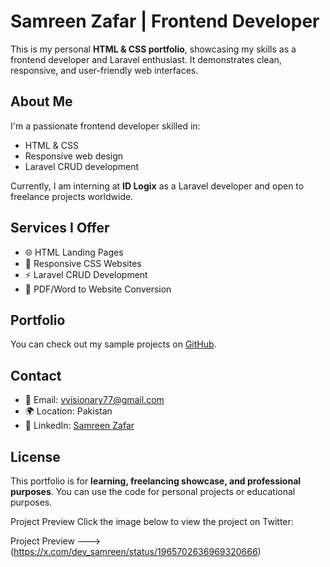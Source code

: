 # Samreen Zafar | Frontend Developer

This is my personal **HTML & CSS portfolio**, showcasing my skills as a frontend developer and Laravel enthusiast. It demonstrates clean, responsive, and user-friendly web interfaces.  

## About Me
I'm a passionate frontend developer skilled in:  
- HTML & CSS  
- Responsive web design  
- Laravel CRUD development  

Currently, I am interning at **ID Logix** as a Laravel developer and open to freelance projects worldwide.

## Services I Offer
- 🌐 HTML Landing Pages  
- 🎨 Responsive CSS Websites  
- ⚡ Laravel CRUD Development  
- 📄 PDF/Word to Website Conversion  

## Portfolio
You can check out my sample projects on [GitHub](https://github.com/samreen-frontend).  

## Contact
- 📧 Email: vvisionary77@gmail.com  
- 🌍 Location: Pakistan  
- 💼 LinkedIn: [Samreen Zafar](https://www.linkedin.com/in/samreen-zafar-ali-qamar-6b1a97371/)  

## License
This portfolio is for **learning, freelancing showcase, and professional purposes**. You can use the code for personal projects or educational purposes.

Project Preview
Click the image below to view the project on Twitter:

Project Preview ---> (https://x.com/dev_samreen/status/1965702636969320666)
